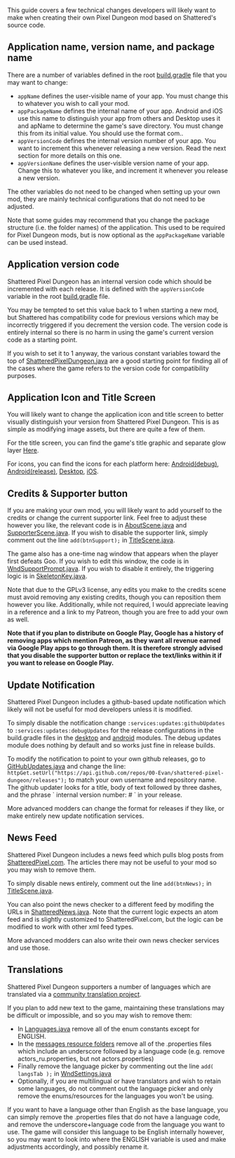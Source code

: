 This guide covers a few technical changes developers will likely want to make when creating their own Pixel Dungeon mod based on Shattered's source code.

## Application name, version name, and package name

There are a number of variables defined in the root [build.gradle](/build.gradle) file that you may want to change:
- `appName` defines the user-visible name of your app. You must change this to whatever you wish to call your mod.
- `appPackageName` defines the internal name of your app. Android and iOS use this name to distinguish your app from others and Desktop uses it and apName to determine the game's save directory. You must change this from its initial value. You should use the format com.<dev name>.<mod name>
- `appVersionCode` defines the internal version number of your app. You want to increment this whenever releasing a new version. Read the next section for more details on this one.
- `appVersionName` defines the user-visible version name of your app. Change this to whatever you like, and increment it whenever you release a new version.

The other variables do not need to be changed when setting up your own mod, they are mainly technical configurations that do not need to be adjusted.

Note that some guides may recommend that you change the package structure (i.e. the folder names) of the application. This used to be required for Pixel Dungeon mods, but is now optional as the `appPackageName` variable can be used instead.

## Application version code

Shattered Pixel Dungeon has an internal version code which should be incremented with each release. It is defined with the `appVersionCode` variable in the root [build.gradle](/build.gradle) file.

You may be tempted to set this value back to 1 when starting a new mod, but Shattered has compatibility code for previous versions which may be incorrectly triggered if you decrement the version code. The version code is entirely internal so there is no harm in using the game's current version code as a starting point.

If you wish to set it to 1 anyway, the various constant variables toward the top of [ShatteredPixelDungeon.java](/core/src/main/java/com/shatteredpixel/rexbattler41/ShatteredPixelDungeon.java) are a good starting point for finding all of the cases where the game refers to the version code for compatibility purposes.

## Application Icon and Title Screen

You will likely want to change the application icon and title screen to better visually distinguish your version from Shattered Pixel Dungeon. This is as simple as modifying image assets, but there are quite a few of them.

For the title screen, you can find the game's title graphic and separate glow layer [Here](/core/src/main/assets/interfaces/banners.png).

For icons, you can find the icons for each platform here: [Android(debug)](/android/src/debug/res), [Android(release)](/android/src/main/res), [Desktop](/desktop/src/main/assets/icons), [iOS](/ios/assets/Assets.xcassets).

## Credits & Supporter button

If you are making your own mod, you will likely want to add yourself to the credits or change the current supporter link. Feel free to adjust these however you like, the relevant code is in [AboutScene.java](/core/src/main/java/com/shatteredpixel/rexbattler41/scenes/AboutScene.java) and [SupporterScene.java](/core/src/main/java/com/shatteredpixel/rexbattler41/scenes/SupporterScene.java). If you wish to disable the supporter link, simply comment out the line `add(btnSupport);` in [TitleScene.java](/core/src/main/java/com/shatteredpixel/rexbattler41/scenes/TitleScene.java).

The game also has a one-time nag window that appears when the player first defeats Goo. If you wish to edit this window, the code is in [WndSupportPrompt.java](/core/src/main/java/com/shatteredpixel/rexbattler41/windows/WndSupportPrompt.java). If you wish to disable it entirely, the triggering logic is in [SkeletonKey.java](/core/src/main/java/com/shatteredpixel/rexbattler41/items/keys/SkeletonKey.java).

Note that due to the GPLv3 license, any edits you make to the credits scene must avoid removing any existing credits, though you can reposition them however you like. Additionally, while not required, I would appreciate leaving in a reference and a link to my Patreon, though you are free to add your own as well.

**Note that if you plan to distribute on Google Play, Google has a history of removing apps which mention Patreon, as they want all revenue earned via Google Play apps to go through them. It is therefore strongly advised that you disable the supporter button or replace the text/links within it if you want to release on Google Play.**

## Update Notification

Shattered Pixel Dungeon includes a github-based update notification which likely will not be useful for mod developers unless it is modified.

To simply disable the notification change `:services:updates:githubUpdates` to `:services:updates:debugUpdates` for the release configurations in the build.gradle files in the [desktop](/desktop/build.gradle) and [android](/android/build.gradle) modules. The debug updates module does nothing by default and so works just fine in release builds.

To modify the notification to point to your own github releases, go to [GitHubUpdates.java](/services/updates/githubUpdates/src/main/java/com/shatteredpixel/rexbattler41/services/updates/GitHubUpdates.java) and change the line: `httpGet.setUrl("https://api.github.com/repos/00-Evan/shattered-pixel-dungeon/releases");` to match your own username and repository name. The github updater looks for a title, body of text followed by three dashes, and the phrase \` internal version number: # \` in your release.

More advanced modders can change the format for releases if they like, or make entirely new update notification services.

## News Feed

Shattered Pixel Dungeon includes a news feed which pulls blog posts from [ShatteredPixel.com](http://ShatteredPixel.com). The articles there may not be useful to your mod so you may wish to remove them.

To simply disable news entirely, comment out the line `add(btnNews);` in [TitleScene.java](/core/src/main/java/com/shatteredpixel/rexbattler41/scenes/TitleScene.java).

You can also point the news checker to a different feed by modifing the URLs in [ShatteredNews.java](/services/news/shatteredNews/src/main/java/com/shatteredpixel/shatteredpixeldungeon/services/news/ShatteredNews.java). Note that the current logic expects an atom feed and is slightly customized to ShatteredPixel.com, but the logic can be modified to work with other xml feed types.

More advanced modders can also write their own news checker services and use those.

## Translations

Shattered Pixel Dungeon supporters a number of languages which are translated via a [community translation project](https://www.transifex.com/shattered-pixel/shattered-pixel-dungeon/).

If you plan to add new text to the game, maintaining these translations may be difficult or impossible, and so you may wish to remove them:
- In [Languages.java](/core/src/main/java/com/shatteredpixel/rexbattler41/messages/Languages.java) remove all of the enum constants except for ENGLISH.
- In the [messages resource folders](/core/src/main/assets/messages) remove all of the .properties files which include an underscore followed by a language code (e.g. remove actors_ru.properties, but not actors.properties)
- Finally remove the language picker by commenting out the line `add( langsTab );` in [WndSettings.java](/core/src/main/java/com/shatteredpixel/rexbattler41/windows/WndSettings.java)
- Optionally, if you are multilingual or have translators and wish to retain some languages, do not comment out the language picker and only remove the enums/resources for the languages you won't be using.

If you want to have a language other than English as the base language, you can simply remove the .properties files that do not have a language code, and remove the underscore+language code from the language you want to use. The game will consider this language to be English internally however, so you may want to look into where the ENGLISH variable is used and make adjustments accordingly, and possibly rename it.